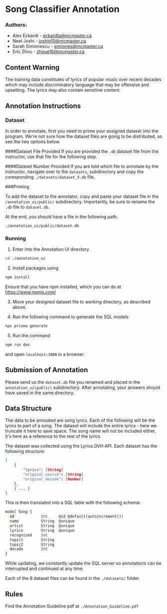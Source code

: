 # Song Classifier Annotation

### Authors: 
- Alex Eckardt -
eckardta@mcmaster.ca
- Neel Joshi -
joshin10@mcmaster.ca
- Sarah Simionescu -
simiones@mcmaster.ca
- Eric Zhou -
zhoue16@mcmaster.ca

## Content Warning

The training data constitutes of lyrics of popular music over recent decades
which may include discriminatory language that may be offensive and upsetting.
The lyrics may also contain sensitive content.


## Annotation Instructions

### Dataset 
In order to annotate, first you need to prime your assigned dataset into the program.
We're not sure how the dataset files are going to be distributed, so see the two options below.


####Dataset File Provided
If you are provided the `.db` dataset file from the instructor, use that file for the following step.

####Dataset Number Provided
If you are told which file to annotate by the instructor, navigate over to the `datasets`, subdirectory and copy the coresponding `./datasets/dataset_X.db` file.


###Priming

To add the dataset to the annotator, copy and paste your dataset file in the `/annotation_ui/public/` subdirectory.
Importantly, be sure to rename the `.db` file to `dataset.db`.

At the end, you should have a file in the following path.

`./annotation_ui/public/dataset.db`

### Running

1. Enter into the Annotation UI directory
```bash
cd ./annotation_ui
```

2. Install packages using
```bash
npm install
```

Ensure that you have npm installed, which you can do at https://www.npmjs.com/

3. Move your designed dataset file to working directory, as described above.

4. Run the following command to generate the SQL models

```bash
npx prisma generate
```

5. Run the command

```bash
npm run dev
```
and open `localhost:3000` in a browser.


## Submission of Annotation

Please send us the `dataset.db` file you renamed and placed in the `annotation_ui\public\` subdirectory. After annotating, your answers should have saved in the same directory.

## Data Structure

The data to be annoated are song lyrics. Each of the following will be the lyrics to part of a song. The dataset will include the entire lyrics - here we truncate it here to save space. The song name will not be included either, it's here as a reference to the rest of the lyrics

The dataset was collected using the Lyrics.OVH API. Each dataset has the following structure:

```json
[
    {
        "lyrics": [String]
        "original_source": [String]
        "original_decade": [Number]
    },
    { ... }
]
```
This is then translated into a SQL table with the following schema:

```SQL
model Song {
  id            Int     @id @default(autoincrement())
  name          String  @unique
  artist        String  @unique
  lyrics        String  @unique
  recognized    Int
  topic1        String 
  topic2        String 
  decade        Int
}
```

While updating, we constantly update the SQL server so annotations can be interrupted and continued at any time.

Each of the 8 dataset files can be found in the `./datasets/` folder.

## Rules
Find the Annotation Guideline pdf at `./Annotation_Guideline.pdf`